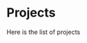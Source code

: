 <script src="projects.js"></script>
Projects
========
Here is the list of projects

<div class="row" id = "listofprojects">
  
</div>
<div id = "modals">
  
</div>


